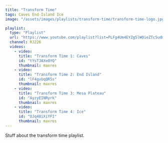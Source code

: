 ```yaml
---
title: "Transform Time"
tags: Caves End-Island Ice
image: "/assets/images/playlists/transform-time/transform-time-logo.jpg"

playlist:
  type: "Playlist"
  url: "https://www.youtube.com/playlist?list=PLFg4Um4EYZg5lWOieZTc5udmgj4CEBnxB"
  channel: RJ226
  videos:
    - video:
      title: "Transform Time 1: Caves"
      id: "tYsTJAXeOYQ"
      thumbnail: maxres
    - video:
      title: "Transform Time 2: End Island"
      id: "lF4gvUqQR5s"
      thumbnail: maxres
    - video:
      title: "Transform Time 3: Mesa Plateau"
      id: "AyzyEINRyrk"
      thumbnail: maxres
    - video:
      title: "Transform Time 4: Ice"
      id: "OJq48iXiYFI"
      thumbnail: maxres
---
```

<p>Stuff about the transform time playlist.</p>